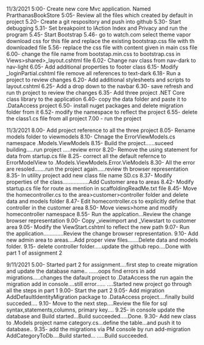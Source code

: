 11/3/2021
5:00- Create new core Mvc application. Named PrarthanasBookStore 
5:05- Review all the files which created by default in project
5.20- Create a git respository and push into github
5.30- Start debugging
5.31- Set breakpoint to IAction Index and Privacy and run the program
5.45- Start Bootstrap
5.46- go to watch.com select theme vapor download css for this file and replace the existing bootstrap.css file with th downloaded file
5.56- replace the css file with content given in main css file
6.00- change the file name from bootstap.min.css to bootstrap.css in Views>shared>_layout.cshtml file
6.02- Change nav class from nav-dark to nav-light 
6.05- Add additional properties to footer class 
6.15- Modify _loginPartial.cshtml file remove all references to text-dark
6.18- Run a project to review changes
6.20- Add additional stylesheets and scripts to layout.cshtml
6.25- Add a  drop down to the navbar
6.30- save refresh and run th project to review the changes
6.35- Add three project .NET Core class library to the application
6.40- copy the data folder and paste it to .DataAccess project
6.50- install nuget packages and delete migration folder from it 
6.52- modify the namespace to reflect the project
6.55- delete the class1.cs file from all project
7.00 - run the project

11/3/2021
8.00- Add project reference to all the three project
8.05- Rename models folder to viewmodels
8.10- Chnage the ErrorViewModels.cs namespace .Models.ViewModels
8.15- Build the project......suceed building.....run project .....review error
8.20- Remove the using statement for data from startup.cs file
8.25- correct all the default refernce to ErrorModelView to .Models.ViewModels.Error.VieModels
8.30-  All the error are resoled.......run the project again.....review th browser representation
8.35- In utility project add new class file name SD.cs
8.37- Modify properties of the class.................Add Customer area to areas 
8.42- Modify startup.cs file  for route as mention in scaffoldingReadMe.txt file
8.45- Move the homecontroller.cs to the area>customer>controller folder and delete data and models folder
8.47- Edit homecontroller.cs to explicitly define that controller in the customer area
8.50- Move views>home and modify homecontroller namespace
8.55- Run the applcation...Review the change browser representation
9.00- Copy _viewimport and _Viewstart to customer area
9.05- Modify the ViewStart.cshtml to reflect the new path
9.07- Run the application.............Review the change browser representation.
9.10- Add new admin area to areas....Add proper view files.......Delete data and models folder.
9.15- delete controller folder.....update the github repo....Done with part 1 of assignment 2

9/11/2021
5.00- Started part 2 for assignment....first step to create migration and update the database name..
	......oops find errors in add migrations.....changes the dafault project to .DataAccess the run again the migration add in console....still error......
	....Started new project go through all the steps in part 1
9.00- Start the part 2 
9.05- Add migration AddDefaultIdentityMigration package to .DataAccess project....finally build succeded....
9.10- Move to the next step....Review the file for sql syntax,statements,columns, primary key....
9.25- in console update the database and Build started...Build succeeded.....Done.
9.30- Add new class to .Models project name category.cs...define the table...and push it to database..
9.35- add the migrations via PM console by run  add-migration AddCategoryToDb....Build started...
		.....Build succeeded.

